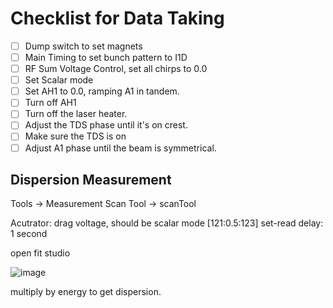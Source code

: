 
# Checklist for Data Taking

- [ ] Dump switch to set magnets
- [ ] Main Timing to set bunch pattern to I1D
- [ ] RF Sum Voltage Control, set all chirps to 0.0
- [ ] Set Scalar mode
- [ ] Set AH1 to 0.0, ramping A1 in tandem.
- [ ] Turn off AH1
- [ ] Turn off the laser heater.
- [ ] Adjust the TDS phase until it's on crest.
- [ ] Make sure the TDS is on
- [ ] Adjust A1 phase until the beam is symmetrical.

## Dispersion Measurement

Tools -> Measurement Scan Tool -> scanTool

Acutrator: drag voltage, should be scalar mode
[121:0.5:123]
set-read delay: 1 second

open fit studio

![image](../images/dispersion-measurement-doocs-example.png)

multiply by energy to get dispersion.

